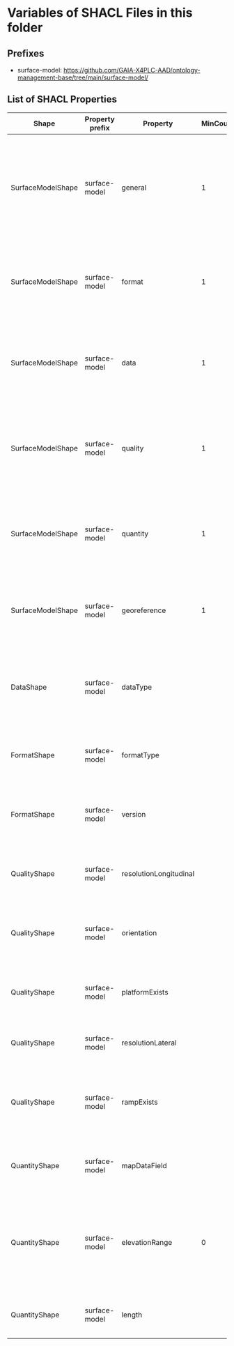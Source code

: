 # Variables of SHACL Files in this folder

## Prefixes

- surface-model: <https://github.com/GAIA-X4PLC-AAD/ontology-management-base/tree/main/surface-model/>

## List of SHACL Properties

| Shape | Property prefix | Property | MinCount | MaxCount | Description | Datatype/NodeKind | Filename |
| --- | --- | --- | --- | --- | --- | --- | --- |
| SurfaceModelShape | surface-model | general | 1 | 1 | General properties for defining a surface-model asset, including format, data, quantity, and quality attributes. |  | surface-model_shacl.ttl |
| SurfaceModelShape | surface-model | format | 1 | 1 | Contains properties that describe the format of the surface-model asset. |  | surface-model_shacl.ttl |
| SurfaceModelShape | surface-model | data | 1 | 1 | Contains properties that describe the data type of the surface-model asset. |  | surface-model_shacl.ttl |
| SurfaceModelShape | surface-model | quality | 1 | 1 | Contains properties that describe the accuracy of the surface-model asset. |  | surface-model_shacl.ttl |
| SurfaceModelShape | surface-model | quantity | 1 | 1 | Contains properties that describe the quantity of the surface-model asset. |  | surface-model_shacl.ttl |
| SurfaceModelShape | surface-model | georeference | 1 | 1 | General properties for defining the location and projection of the asset. |  | surface-model_shacl.ttl |
| DataShape | surface-model | dataType |  | 1 | Specifies the data type (e.g., height, friction) used in the surface-model asset. | <http://www.w3.org/2001/XMLSchema#string> | surface-model_shacl.ttl |
| FormatShape | surface-model | formatType |  | 1 | Defines the data type of the surface-model asset. | <http://www.w3.org/2001/XMLSchema#string> | surface-model_shacl.ttl |
| FormatShape | surface-model | version |  | 1 | Defines the version of the surface-model asset's data type. | <http://www.w3.org/2001/XMLSchema#string> | surface-model_shacl.ttl |
| QualityShape | surface-model | resolutionLongitudinal |  | 1 | Specifies the longitudinal resolution (s) in metres. | <http://www.w3.org/2001/XMLSchema#float> | surface-model_shacl.ttl |
| QualityShape | surface-model | orientation |  | 1 | Specifies the alignment at the starting position in radians. | <http://www.w3.org/2001/XMLSchema#float> | surface-model_shacl.ttl |
| QualityShape | surface-model | platformExists |  | 1 | Indicates whether a horizontal start platform exists. | <http://www.w3.org/2001/XMLSchema#boolean> | surface-model_shacl.ttl |
| QualityShape | surface-model | resolutionLateral |  | 1 | Specifies the lateral resolution (t) in metres. | <http://www.w3.org/2001/XMLSchema#float> | surface-model_shacl.ttl |
| QualityShape | surface-model | rampExists |  | 1 | Indicates whether there is a smooth ramp from the platform to the road. | <http://www.w3.org/2001/XMLSchema#boolean> | surface-model_shacl.ttl |
| QuantityShape | surface-model | mapDataField |  | 1 | Indicates whether the projection system is included in the dataset. | <http://www.w3.org/2001/XMLSchema#boolean> | surface-model_shacl.ttl |
| QuantityShape | surface-model | elevationRange | 0 | 1 | Indicates the difference between the maximum and minimum elevation values in metres. | <http://www.w3.org/2001/XMLSchema#float> | surface-model_shacl.ttl |
| QuantityShape | surface-model | length |  | 1 | Defines the total length of all elements in kilometres. | <http://www.w3.org/2001/XMLSchema#float> | surface-model_shacl.ttl |
